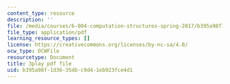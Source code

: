 ```yaml
---
content_type: resource
description: ''
file: /media/courses/6-004-computation-structures-spring-2017/b395a98f1d3635dbc9d41eb923fce4d1_1eIFnKOZ-oY.pdf
file_type: application/pdf
learning_resource_types: []
license: https://creativecommons.org/licenses/by-nc-sa/4.0/
ocw_type: OCWFile
resourcetype: Document
title: 3play pdf file
uid: b395a98f-1d36-35db-c9d4-1eb923fce4d1
---
```

